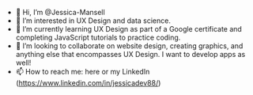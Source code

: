 - 👋 Hi, I’m @Jessica-Mansell
- 👀 I’m interested in UX Design and data science.
- 🌱 I’m currently learning UX Design as part of a Google certificate and completing JavaScript tutorials to practice coding.
- 💞️ I’m looking to collaborate on website design, creating graphics, and anything else that encompasses UX Design. I want to develop apps as well!
- 📫 How to reach me: here or my LinkedIn (https://www.linkedin.com/in/jessicadev88/)

<!---
Jessica-Mansell/Jessica-Mansell is a ✨ special ✨ repository because its `README.md` (this file) appears on your GitHub profile.
You can click the Preview link to take a look at your changes.
--->
